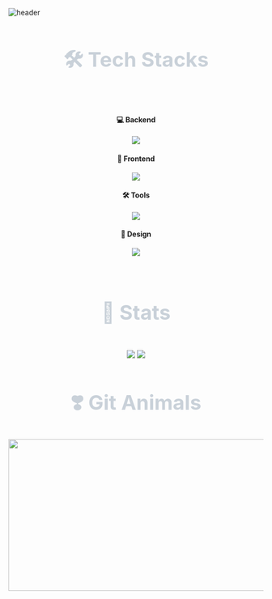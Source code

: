 ![header](https://capsule-render.vercel.app/api?type=venom&color=gradient&height=300&section=header&text=Welcome%20to%20my%20Github!%20&animation=twinking&textColor=000000)


<h2 align="center" style="color: #c9d1d9; font-size: 40px; font-weight: bold;">🛠️ Tech Stacks</h2>

<br>

<h4 align="center">💻 Backend</h4>
<p align="center">
  <img src="https://skillicons.dev/icons?i=java,c" />
</p>

<h4 align="center">🎨 Frontend</h4>
<p align="center">
  <img src="https://skillicons.dev/icons?i=html,css" />
</p>

<h4 align="center">🛠️ Tools</h4>
<p align="center">
  <img src="https://skillicons.dev/icons?i=idea,vscode,notion" />
</p>

<h4 align="center">🎨 Design</h4>
<p align="center">
  <img src="https://skillicons.dev/icons?i=figma,ps" />
</p>

<br>

<h2 align="center" style="color: #c9d1d9; font-size: 40px; font-weight: bold;"> 🏅 Stats </h2>

<br>

<div align="center">
    <img src="https://github-readme-stats.vercel.app/api?username=yxonsz&show_icons=true&theme=radical"/> 
    <img src="https://github-readme-stats.vercel.app/api/top-langs/?username=yxonsz&layout=compact&theme=radical"/> 
</div>

<h2 align="center" style="color: #c9d1d9; font-size: 40px; font-weight: bold;"> ❣️ Git Animals  </h2>
<div align="center">
  <a href="https://www.gitanimals.org/en_US?utm_medium=image&utm_source=yxonsz&utm_content=farm">
    <img src="https://render.gitanimals.org/farms/yxonsz" width="600" height="300" />
  </a>
</div>
